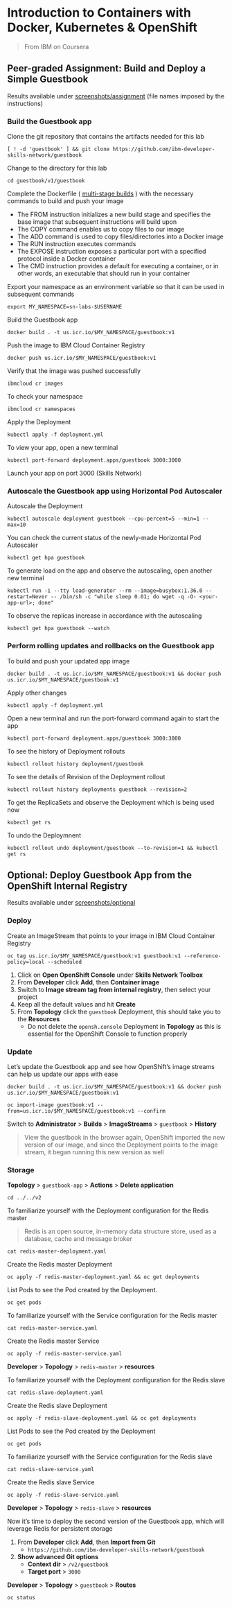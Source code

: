 




# Introduction to Containers with Docker, Kubernetes &amp; OpenShift
> From IBM on Coursera



## Peer-graded Assignment: Build and Deploy a Simple Guestbook


Results available under [screenshots/assignment](https://github.com/j5py/containers/tree/main/screenshots/assignment) (file names imposed by the instructions)



### Build the Guestbook app

Clone the git repository that contains the artifacts needed for this lab
```
[ ! -d 'guestbook' ] && git clone https://github.com/ibm-developer-skills-network/guestbook
```

Change to the directory for this lab
```
cd guestbook/v1/guestbook
```

Complete the Dockerfile ( [multi-stage builds](https://docs.docker.com/build/building/multi-stage/) ) with the necessary commands to build and push your image
- The FROM instruction initializes a new build stage and specifies the base image that subsequent instructions will build upon
- The COPY command enables us to copy files to our image
- The ADD command is used to copy files/directories into a Docker image
- The RUN instruction executes commands
- The EXPOSE instruction exposes a particular port with a specified protocol inside a Docker container
- The CMD instruction provides a default for executing a container, or in other words, an executable that should run in your container


Export your namespace as an environment variable so that it can be used in subsequent commands
```
export MY_NAMESPACE=sn-labs-$USERNAME
```

Build the Guestbook app
```
docker build . -t us.icr.io/$MY_NAMESPACE/guestbook:v1
```

Push the image to IBM Cloud Container Registry
```
docker push us.icr.io/$MY_NAMESPACE/guestbook:v1
```

Verify that the image was pushed successfully
```
ibmcloud cr images
```

To check your namespace
```
ibmcloud cr namespaces
```

Apply the Deployment
```
kubectl apply -f deployment.yml
```

To view your app, open a new terminal
```
kubectl port-forward deployment.apps/guestbook 3000:3000
```

Launch your app on port 3000 (Skills Network)



### Autoscale the Guestbook app using Horizontal Pod Autoscaler

Autoscale the Deployment
```
kubectl autoscale deployment guestbook --cpu-percent=5 --min=1 --max=10
```

You can check the current status of the newly-made Horizontal Pod Autoscaler
```
kubectl get hpa guestbook
```

To generate load on the app and observe the autoscaling, open another new terminal
```
kubectl run -i --tty load-generator --rm --image=busybox:1.36.0 --restart=Never -- /bin/sh -c "while sleep 0.01; do wget -q -O- <your-app-url>; done"
```

To observe the replicas increase in accordance with the autoscaling
```
kubectl get hpa guestbook --watch
```



### Perform rolling updates and rollbacks on the Guestbook app

To build and push your updated app image
```
docker build . -t us.icr.io/$MY_NAMESPACE/guestbook:v1 && docker push us.icr.io/$MY_NAMESPACE/guestbook:v1
```

Apply other changes
```
kubectl apply -f deployment.yml
```

Open a new terminal and run the port-forward command again to start the app
```
kubectl port-forward deployment.apps/guestbook 3000:3000
```

To see the history of Deployment rollouts
```
kubectl rollout history deployment/guestbook
```

To see the details of Revision of the Deployment rollout
```
kubectl rollout history deployments guestbook --revision=2
```

To get the ReplicaSets and observe the Deployment which is being used now
```
kubectl get rs
```

To undo the Deploymnent
```
kubectl rollout undo deployment/guestbook --to-revision=1 && kubectl get rs
```




## Optional: Deploy Guestbook App from the OpenShift Internal Registry


Results available under [screenshots/optional](https://github.com/j5py/containers/tree/main/screenshots/optional)



### Deploy

Create an ImageStream that points to your image in IBM Cloud Container Registry
```
oc tag us.icr.io/$MY_NAMESPACE/guestbook:v1 guestbook:v1 --reference-policy=local --scheduled
```

1. Click on **Open OpenShift Console** under **Skills Network Toolbox**
2. From **Developer** click **Add**, then  **Container image**
3. Switch to **Image stream tag from internal registry**, then select your project
4. Keep all the default values and hit **Create**
5. From **Topology** click the `guestbook` Deployment, this should take you to the **Resources**
    - Do not delete the `opensh.console` Deployment in **Topology** as this is essential for the OpenShift Console to function properly



### Update

Let’s update the Guestbook app and see how OpenShift’s image streams can help us update our apps with ease
```
docker build . -t us.icr.io/$MY_NAMESPACE/guestbook:v1 && docker push us.icr.io/$MY_NAMESPACE/guestbook:v1
```

```
oc import-image guestbook:v1 --from=us.icr.io/$MY_NAMESPACE/guestbook:v1 --confirm
```

Switch to **Administrator** > **Builds** > **ImageStreams** > `guestbook` > **History**
> View the guestbook in the browser again, OpenShift imported the new version of our image, and since the Deployment points to the image stream, it began running this new version as well



### Storage

**Topology** > `guestbook-app` > **Actions** > **Delete application**

```
cd ../../v2
```

To familiarize yourself with the Deployment configuration for the Redis master
> Redis is an open source, in-memory data structure store, used as a database, cache and message broker
```
cat redis-master-deployment.yaml
```

Create the Redis master Deployment
```
oc apply -f redis-master-deployment.yaml && oc get deployments
```

List Pods to see the Pod created by the Deployment.
```
oc get pods
```

To familiarize yourself with the Service configuration for the Redis master
```
cat redis-master-service.yaml
```

Create the Redis master Service
```
oc apply -f redis-master-service.yaml
```

**Developer** > **Topology** > `redis-master` > **resources**

To familiarize yourself with the Deployment configuration for the Redis slave
```
cat redis-slave-deployment.yaml
```

Create the Redis slave Deployment
```
oc apply -f redis-slave-deployment.yaml && oc get deployments
```

List Pods to see the Pod created by the Deployment
```
oc get pods
```

To familiarize yourself with the Service configuration for the Redis slave
```
cat redis-slave-service.yaml
```

Create the Redis slave Service
```
oc apply -f redis-slave-service.yaml
```

**Developer** > **Topology** > `redis-slave` > **resources**

Now it’s time to deploy the second version of the Guestbook app, which will leverage Redis for persistent storage
1. From **Developer** click **Add**, then **Import from Git**
    - `https://github.com/ibm-developer-skills-network/guestbook`
2. **Show advanced Git options**
    - **Context dir** > `/v2/guestbook`
    - **Target port** > `3000`


**Developer** > **Topology** > `guestbook` > **Routes**

```
oc status
```
